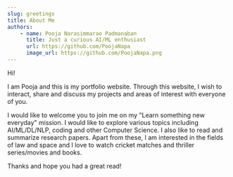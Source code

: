 ```yaml
---
slug: greetings
title: About Me
authors:
    - name: Pooja Narasimmarao Padmanaban
      title: Just a curious AI/ML enthusiast
      url: https://github.com/PoojaNapa
      image_url: https://github.com/PoojaNapa.png
---
```


Hi!

I am Pooja and this is my portfolio website. Through this website, I wish to interact, share and discuss my projects and areas of interest with everyone of you.

I would like to welcome you to join me on my "Learn something new everyday" mission. I would like to explore various topics including AI/ML/DL/NLP, coding and other Computer Science. I also like to read and summarize research papers. Apart from these, I am interested in the fields of law and space and I love to watch cricket matches and thriller series/movies and books.

Thanks and hope you had a great read!